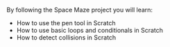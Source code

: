By following the Space Maze project you will learn:

- How to use the pen tool in Scratch
- How to use basic loops and conditionals in Scratch
- How to detect collisions in Scratch
